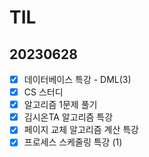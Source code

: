 # TIL

## 20230628

- [x]  데이터베이스 특강 - DML(3)
- [x]  CS 스터디
- [x]  알고리즘 1문제 풀기
- [x]  김시온TA 알고리즘 특강
- [x]  페이지 교체 알고리즘 계산 특강
- [x]  프로세스 스케줄링 특강 (1)